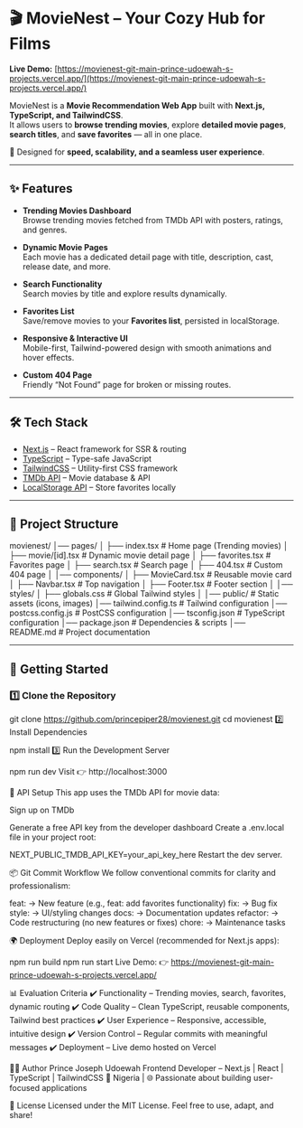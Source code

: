 # 🎬 MovieNest – Your Cozy Hub for Films

**Live Demo:** [https://movienest-git-main-prince-udoewah-s-projects.vercel.app/](https://movienest-git-main-prince-udoewah-s-projects.vercel.app/)

MovieNest is a **Movie Recommendation Web App** built with **Next.js, TypeScript, and TailwindCSS**.  
It allows users to **browse trending movies**, explore **detailed movie pages**, **search titles**, and **save favorites** — all in one place.  

🚀 Designed for **speed, scalability, and a seamless user experience**.

---

## ✨ Features

- **Trending Movies Dashboard**  
  Browse trending movies fetched from TMDb API with posters, ratings, and genres.

- **Dynamic Movie Pages**  
  Each movie has a dedicated detail page with title, description, cast, release date, and more.

- **Search Functionality**  
  Search movies by title and explore results dynamically.

- **Favorites List**  
  Save/remove movies to your **Favorites list**, persisted in localStorage.

- **Responsive & Interactive UI**  
  Mobile-first, Tailwind-powered design with smooth animations and hover effects.

- **Custom 404 Page**  
  Friendly “Not Found” page for broken or missing routes.

---

## 🛠️ Tech Stack

- [Next.js](https://nextjs.org/) – React framework for SSR & routing  
- [TypeScript](https://www.typescriptlang.org/) – Type-safe JavaScript  
- [TailwindCSS](https://tailwindcss.com/) – Utility-first CSS framework  
- [TMDb API](https://developer.themoviedb.org/) – Movie database & API  
- [LocalStorage API](https://developer.mozilla.org/en-US/docs/Web/API/Window/localStorage) – Store favorites locally  

---

## 📂 Project Structure

movienest/
│── pages/
│ ├── index.tsx # Home page (Trending movies)
│ ├── movie/[id].tsx # Dynamic movie detail page
│ ├── favorites.tsx # Favorites page
│ ├── search.tsx # Search page
│ ├── 404.tsx # Custom 404 page
│
│── components/
│ ├── MovieCard.tsx # Reusable movie card
│ ├── Navbar.tsx # Top navigation
│ ├── Footer.tsx # Footer section
│
│── styles/
│ ├── globals.css # Global Tailwind styles
│
│── public/ # Static assets (icons, images)
│── tailwind.config.ts # Tailwind configuration
│── postcss.config.js # PostCSS configuration
│── tsconfig.json # TypeScript configuration
│── package.json # Dependencies & scripts
│── README.md # Project documentation



---

## 🚀 Getting Started

### 1️⃣ Clone the Repository

git clone https://github.com/princepiper28/movienest.git
cd movienest
2️⃣ Install Dependencies

npm install
3️⃣ Run the Development Server


npm run dev
Visit 👉 http://localhost:3000

🔑 API Setup
This app uses the TMDb API for movie data:

Sign up on TMDb

Generate a free API key from the developer dashboard
Create a .env.local file in your project root:


NEXT_PUBLIC_TMDB_API_KEY=your_api_key_here
Restart the dev server.

📦 Git Commit Workflow
We follow conventional commits for clarity and professionalism:

feat: → New feature (e.g., feat: add favorites functionality)
fix: → Bug fix
style: → UI/styling changes
docs: → Documentation updates
refactor: → Code restructuring (no new features or fixes)
chore: → Maintenance tasks

🌍 Deployment
Deploy easily on Vercel (recommended for Next.js apps):

npm run build
npm run start
Live Demo:
👉 https://movienest-git-main-prince-udoewah-s-projects.vercel.app/

📊 Evaluation Criteria
✔️ Functionality – Trending movies, search, favorites, dynamic routing
✔️ Code Quality – Clean TypeScript, reusable components, Tailwind best practices
✔️ User Experience – Responsive, accessible, intuitive design
✔️ Version Control – Regular commits with meaningful messages
✔️ Deployment – Live demo hosted on Vercel

👨‍💻 Author
Prince Joseph Udoewah
Frontend Developer – Next.js | React | TypeScript | TailwindCSS
📍 Nigeria | 🌐 Passionate about building user-focused applications

📜 License
Licensed under the MIT License.
Feel free to use, adapt, and share!